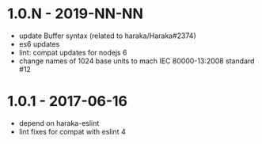 
# 1.0.N - 2019-NN-NN

- update Buffer syntax (related to haraka/Haraka#2374)
- es6 updates
- lint: compat updates for nodejs 6
- change names of 1024 base units to mach IEC 80000-13:2008 standard #12

# 1.0.1 - 2017-06-16

- depend on haraka-eslint
- lint fixes for compat with eslint 4
